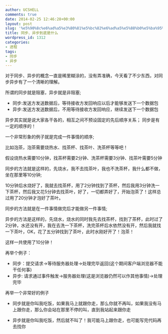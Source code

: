 ```yaml
---
author: UCSHELL
comments: true
date: 2014-02-25 12:46:28+00:00
layout: post
slug: '%e5%90%8c%e6%ad%a5%e3%80%81%e5%bc%82%e6%ad%a5%e5%88%b0%e5%ba%95%e6%98%af%e4%bb%80%e4%b9%88'
title: 同步、异步到底是什么
wordpress_id: 1312
categories:
- 进程
tags:
- 同步
- 异步
---
```


对于同步、异步的概念一直是稀里糊涂的，没有弄准确，今天看了不少东西，对同步异步有了一个清晰的理解。

所谓的同步就是阻塞，异步就是非阻塞;

* 同步:发送方发送数据后，等待接收方发回响应以后才能够发送下一个数据包
* 异步:发送方发送数据后，不用等待接收方发回响应，继续发送下一个数据包

异步其实就是说大家各干各的，相互之间不预设固定的先后顺序关系；
同步是有一定的顺序的！

一个非常形象的例子就是完成一件事情的顺序;

比如泡茶，泡茶需要烧热水、找茶杯、找茶叶、洗茶杯等等吧！

假设烧热水需要10分钟，找茶杯需要2分钟、洗茶杯需要3分钟、找茶叶需要5分钟

同步的方法就是这样的，先烧水，我不去找茶叶，我也不洗茶杯，我什么都不做，坐在那里等10分钟;

10分钟后水烧好了，我就去找茶杯，用了2分钟找到了茶杯，然后我用3分钟洗一下茶杯，然后我又花5分钟去找茶叶，好了，一切都弄好了，开始泡茶了！这样总过用了20分钟才泡好了茶叶。

同步的方法就是在一件事情做完后才能做另一件事情;

异步的方法是这样的，先烧水，烧水的同时我先去找茶杯，找到了茶杯，此时过了2分钟，水还没有开，我在去洗一下茶杯，洗完茶杯后水依然没有开，然后我就找一下茶叶，OK，花了五分钟找到了茶叶，此时水刚好开了！泡茶！

这样一共使用了10分钟！

再举个例子：

* 同步：提交请求->等待服务器处理->处理完毕返回(这个期间客户端浏览器不能干任何事)
* 异步: 请求通过事件触发->服务器处理(这是浏览器仍然可以作其他事情)->处理完毕

再举一个非常好的例子

* 同步就是你叫我吃饭，如果我马上就跟你走，那么你就不再叫，如果我没有马上跟你走，那么你会站在那里不停的叫，直到我站起来跟你走

* 异步就是你叫我吃饭，然后就不叫了！我可能马上跟你走，也可能写完代码再去找你
